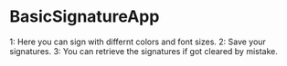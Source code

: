 # BasicSignatureApp

1: Here you can sign with differnt colors and font sizes.
2: Save your signatures.
3: You can retrieve the signatures if got cleared by mistake.